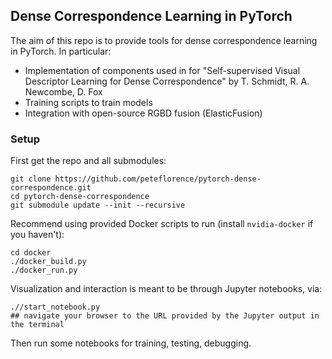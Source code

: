 ## Dense Correspondence Learning in PyTorch

The aim of this repo is to provide tools for dense correspondence learning in PyTorch.  In particular:

- Implementation of components used in for "Self-supervised Visual Descriptor Learning for Dense Correspondence" by T. Schmidt, R. A. Newcombe, D. Fox
- Training scripts to train models
- Integration with open-source RGBD fusion (ElasticFusion)
  
  
### Setup

First get the repo and all submodules:

```
git clone https://github.com/peteflorence/pytorch-dense-correspondence.git
cd pytorch-dense-correspondence
git submodule update --init --recursive
```

Recommend using provided Docker scripts to run (install `nvidia-docker` if you haven't):

```
cd docker
./docker_build.py
./docker_run.py
```

Visualization and interaction is meant to be through Jupyter notebooks, via:

```
.//start_notebook.py
## navigate your browser to the URL provided by the Jupyter output in the terminal
```

Then run some notebooks for training, testing, debugging.
